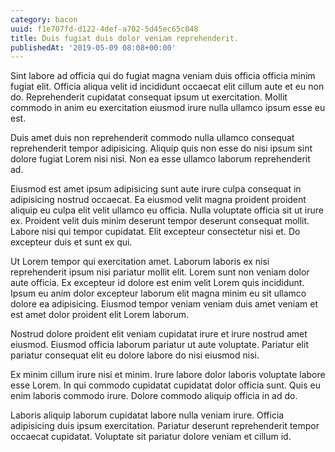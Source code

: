 ```yaml
---
category: bacon
uuid: f1e707fd-d122-4def-a702-5d45ec65c048
title: Duis fugiat duis dolor veniam reprehenderit.
publishedAt: '2019-05-09 08:08+00:00'
---
```


Sint labore ad officia qui do fugiat magna veniam duis officia officia minim fugiat elit. Officia aliqua velit id incididunt occaecat elit cillum aute et eu non do. Reprehenderit cupidatat consequat ipsum ut exercitation. Mollit commodo in anim eu exercitation eiusmod irure nulla ullamco ipsum esse eu est.

Duis amet duis non reprehenderit commodo nulla ullamco consequat reprehenderit tempor adipisicing. Aliquip quis non esse do nisi ipsum sint dolore fugiat Lorem nisi nisi. Non ea esse ullamco laborum reprehenderit ad.

Eiusmod est amet ipsum adipisicing sunt aute irure culpa consequat in adipisicing nostrud occaecat. Ea eiusmod velit magna proident proident aliquip eu culpa elit velit ullamco eu officia. Nulla voluptate officia sit ut irure ex. Proident velit duis minim deserunt tempor deserunt consequat mollit. Labore nisi qui tempor cupidatat. Elit excepteur consectetur nisi et. Do excepteur duis et sunt ex qui.

Ut Lorem tempor qui exercitation amet. Laborum laboris ex nisi reprehenderit ipsum nisi pariatur mollit elit. Lorem sunt non veniam dolor aute officia. Ex excepteur id dolore est enim velit Lorem quis incididunt. Ipsum eu anim dolor excepteur laborum elit magna minim eu sit ullamco dolore ea adipisicing. Eiusmod tempor veniam veniam duis amet veniam et est amet dolor proident elit Lorem laborum.

Nostrud dolore proident elit veniam cupidatat irure et irure nostrud amet eiusmod. Eiusmod officia laborum pariatur ut aute voluptate. Pariatur elit pariatur consequat elit eu dolore labore do nisi eiusmod nisi.

Ex minim cillum irure nisi et minim. Irure labore dolor laboris voluptate labore esse Lorem. In qui commodo cupidatat cupidatat dolor officia sunt. Quis eu enim laboris commodo irure. Dolore commodo aliquip officia in ad do.

Laboris aliquip laborum cupidatat labore nulla veniam irure. Officia adipisicing duis ipsum exercitation. Pariatur deserunt reprehenderit tempor occaecat cupidatat. Voluptate sit pariatur dolore veniam et cillum id.